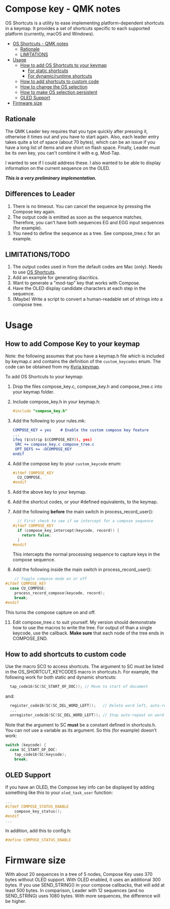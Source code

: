 # Compose key - QMK notes

OS Shortcuts is a utility to ease implementing platform-dependent shortcuts in a keymap. It provides a set of shortcuts specific to each supported platform (currently, macOS and Windows).
<!--ts-->

   * [OS Shortcuts - QMK notes](#os-shortcuts---qmk-notes)
      * [Rationale](#rationale)
      * [LIMITATIONS](#limitations)
   * [Usage](#usage)
      * [How to add OS Shortcuts to your keymap](#how-to-add-os-shortcuts-to-your-keymap)
         * [For static shortcuts](#for-static-shortcuts)
         * [For dynamic/runtime shortcuts](#for-dynamicruntime-shortcuts)
      * [How to add shortcuts to custom code](#how-to-add-shortcuts-to-custom-code)
      * [How to change the OS selection](#how-to-change-the-os-selection)
      * [How to make OS selection persistent](#how-to-make-os-selection-persistent)
      * [OLED Support](#oled-support)
   * [Firmware size](#firmware-size)

<!--te-->
## Rationale

The QMK Leader key requires that you type quickly after pressing it, otherwise it times out and you have to start again. Also, each leader entry takes quite a lot of space (about 70 bytes), which can be an issue if you have a long list of items and are short on flash space. Finally, Leader must be its own key, you can't combine it with e.g. Mod-Tap.

I wanted to see if I could address these. I also wanted to be able to display information on the current sequence on the OLED.

***This is a very preliminary implementation.***

## Differences to Leader

1. There is no timeout. You can cancel the sequence by pressing the Compose key again.
2. The output code is emitted as soon as the sequence matches. Therefore, you can't have both sequences EG and EGG input sequences (for example).
3. You need to define the sequence as a tree. See compose_tree.c for an example. 

## LIMITATIONS/TODO

1. The output codes used in from the default codes are Mac (only). Needs to use [OS Shortcuts](../../../../keyboard-notes/tree/master/qmk-os-shortcuts).
2. Add an example for generating diacritics.
3. Want to generate a "mod-tap" key that works with Compose.
4. Have the OLED display candidate characters at each step in the sequence.
5. (Maybe) Write a script to convert a human-readable set of strings into a compose tree.

# Usage

## How to add Compose Key to your keymap

Note: the following assumes that you have a keymap.h file which is included by keymap.c and contains the definition of the `custom_keycodes` enum. The code can be obtained from my [Kyria keymap](../../../../keyboard-firmware/tree/master/kyria-rsthd-prime).

To add OS Shortcuts to your keymap:

1. Drop the files compose_key.c, compose_key.h and compose_tree.c into your keymap folder.

2. Include compose_key.h in your keymap.h:

   ```c
   #include "compose_key.h"
   ```

3. Add the following to your rules.mk:

   ```cmake
   COMPOSE_KEY = yes	# Enable the custom compose key feature
   ...
   ifeq ($(strip $(COMPOSE_KEY)), yes)
   	SRC += compose_key.c compose_tree.c
   	OPT_DEFS += -DCOMPOSE_KEY
   endif
   ```
   
6. Add the compose key to your `custom_keycode` enum:

   ```c
   #ifdef COMPOSE_KEY
     CU_COMPOSE,
   #endif
   ```
   
5. Add the above key to your keymap.

6. Add the shortcut codes, or your #defined equivalents, to the keymap.

9. Add the following **before** the main switch in process_record_user():

   ```c
     // First check to see if we intercept for a compose sequence
   #ifdef COMPOSE_KEY
     if (compose_key_intercept(keycode, record)) {
       return false;
     }
   #endif
   ```

   This intercepts the normal processing sequence to capture keys in the compose sequence.

10. Add the following inside the main switch in process_record_user():

   ```c
       // Toggle compose mode on or off
   #ifdef COMPOSE_KEY
     case CU_COMPOSE:
       process_record_compose(keycode, record);
       break;
   #endif
   ```

   This turns the compose capture on and off.

11. Edit compose_tree.c to suit yourself. My version should demonstrate how to use the macros to write the tree. For output of than a single keycode, use the callback. **Make sure** that each node of the tree ends in COMPOSE_END.

## How to add shortcuts to custom code

Use the macro SC() to access shortcuts. The argument to SC must be listed in the OS_SHORTCUT_KEYCODES macro in shortcuts.h. For example, the following work for both static and dynamic shortcuts:

```c
  tap_code16(SC(SC_START_OF_DOC)); // Move to start of document
```

and:

```c
  register_code16(SC(SC_DEL_WORD_LEFT));   // Delete word left, auto-repeat while held
  ...
  unregister_code16(SC(SC_DEL_WORD_LEFT)); // Stop auto-repeat on word delete
```

Note that the argument to SC **must** be a constant defined in shortcuts.h. You can not use a variable as its argument. So this (for example) doesn't work:

```c
switch (keycode) {
  case SC_START_OF_DOC:
    tap_code16(SC(keycode);
    break;
```

## OLED Support

If you have an OLED, the Compose key info can be displayed by adding something like this to your `oled_task_user` function: 

```c
...
#ifdef COMPOSE_STATUS_ENABLE
    compose_key_status();
#endif
...
```

In addition, add this to config.h:

```c
#define COMPOSE_STATUS_ENABLE
```

# Firmware size

With about 20 sequences in a tree of 5 nodes, Compose Key uses 370 bytes without OLED support. With OLED enabled, it uses an additional 300 bytes. If you use SEND_STRING() in your compose callbacks, that will add at least 500 bytes. In comparison, Leader with 12 sequences (and no SEND_STRING) uses 1080 bytes. With more sequences, the difference will be higher.

